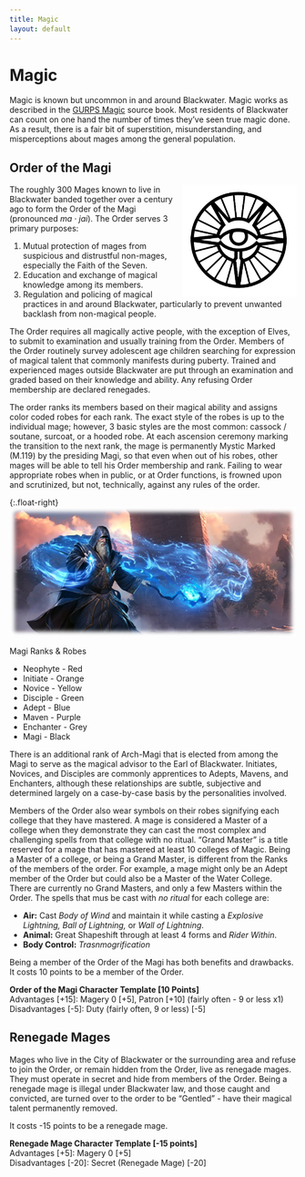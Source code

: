 ```yaml
---
title: Magic
layout: default
---
```


# Magic

Magic is known but uncommon in and around Blackwater.  Magic works as described in the [GURPS Magic](https://www.sjgames.com/gurps/books/magic/) source book. Most residents of Blackwater can count on one hand the number of times they’ve seen true magic done.  As a result, there is a fair bit of superstition, misunderstanding, and misperceptions about mages among the general population.  

## Order of the Magi
<img src="../images/Order of the Magi.png" width="200" align="right">

The roughly 300 Mages known to live in Blackwater banded together over a century ago to form the Order of the Magi (pronounced _ma · jai_).  The Order serves 3 primary purposes: 
1.	Mutual protection of mages from suspicious and distrustful non-mages, especially the Faith of the Seven.  
2.	Education and exchange of magical knowledge among its members.  
3.	Regulation and policing of magical practices in and around Blackwater, particularly to prevent unwanted backlash from non-magical people.  

The Order requires all magically active people, with the exception of Elves, to submit to examination and usually training from the Order.  Members of the Order routinely survey adolescent age children searching for expression of magical talent that commonly manifests during puberty.  Trained and experienced mages outside Blackwater are put through an examination and graded based on their knowledge and ability.  Any refusing Order membership are declared renegades.  

The order ranks its members based on their magical ability and assigns color coded robes for each rank.  The exact style of the robes is up to the individual mage; however, 3 basic styles are the most common: cassock / soutane, surcoat, or a hooded robe.  At each ascension ceremony marking the transition to the next rank, the mage is permanently Mystic Marked (M.119) by the presiding Magi, so that even when out of his robes, other mages will be able to tell his Order membership and rank.  Failing to wear appropriate robes when in public, or at Order functions, is frowned upon and scrutinized, but not, technically, against any rules of the order.  

{:.float-right}
![Mages](../images/Mages.png)

Magi Ranks & Robes

* Neophyte - Red  
* Initiate - Orange  
* Novice - Yellow  
* Disciple - Green  
* Adept - Blue  
* Maven - Purple  
* Enchanter - Grey  
* Magi - Black   
  
There is an additional rank of Arch-Magi that is elected from among the Magi to serve as the magical advisor to the Earl of Blackwater.
Initiates, Novices, and Disciples are commonly apprentices to Adepts, Mavens, and Enchanters, although these relationships are subtle, subjective and determined largely on a case-by-case basis by the personalities involved.  

Members of the Order also wear symbols on their robes signifying each college that they have mastered.  A mage is considered a Master of a college when they demonstrate they can cast the most complex and challenging spells from that college with no ritual.  “Grand Master” is a title reserved for a mage that has mastered at least 10 colleges of Magic.  Being a Master of a college, or being a Grand Master, is different from the Ranks of the members of the order.  For example, a mage might only be an Adept member of the Order but could also be a Master of the Water College.  There are currently no Grand Masters, and only a few Masters within the Order.  The spells that mus be cast with _no ritual_ for each college are:
* **Air:** Cast _Body of Wind_ and maintain it while casting a _Explosive Lightning, Ball of Lightning,_ or _Wall of Lightning_.
* **Animal:** Great Shapeshift through at least 4 forms and _Rider Within_.
* **Body Control:** _Trasnmogrification_

Being a member of the Order of the Magi has both benefits and drawbacks.  It costs 10 points to be a member of the Order.  

**Order of the Magi Character Template [10 Points]**  
Advantages [+15]: Magery 0 [+5], Patron [+10] (fairly often - 9 or less x1)  
Disadvantages [-5]: Duty (fairly often, 9 or less) [-5]

## Renegade Mages
Mages who live in the City of Blackwater or the surrounding area and refuse to join the Order, or remain hidden from the Order, live as renegade mages.  They must operate in secret and hide from members of the Order.  Being a renegade mage is illegal under Blackwater law, and those caught and convicted, are turned over to the order to be “Gentled” - have their magical talent permanently removed.    

It costs -15 points to be a renegade mage.  

**Renegade Mage Character Template [-15 points]**  
Advantages [+5]: Magery 0 [+5]  
Disadvantages [-20]: Secret (Renegade Mage) [-20]
